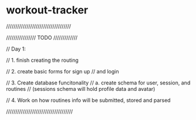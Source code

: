 # workout-tracker

///////////////////////////////////


//////////////// TODO /////////////

// Day 1:

// 1. finish creating the routing

// 2. create basic forms for sign up
// and login

// 3. Create database funcitonality
//        a. create schema for user, session, and routines
//             (sessions schema will hold profile data and avatar)

// 4. Work on how routines info will be submitted, stored and parsed

////////////////////////////////////